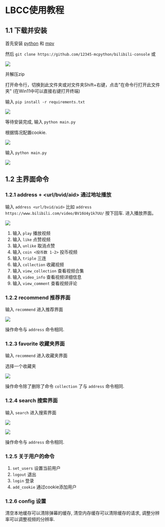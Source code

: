 # LBCC使用教程

## 1.1 下载并安装

首先安装 [python](http://www.python.org/downloads) 和 [mpv](https://laosun-image.obs.cn-north-4.myhuaweicloud.com/mpv.exe)

然后 `git clone https://github.com/12345-mcpython/bilibili-console` 或

![](https://laosun-image.obs.cn-north-4.myhuaweicloud.com/20221011121641.png)

并解压zip

打开命令行，切换到此文件夹或对文件夹Shift+右键，点击"在命令行打开此文件夹" (在Win11中可以直接右键打开终端)

输入 `pip install -r requirements.txt`

![](https://laosun-image.obs.cn-north-4.myhuaweicloud.com/20221011122441.png)

等待安装完成, 输入 `python main.py`

根据情况配置cookie.

![](https://laosun-image.obs.cn-north-4.myhuaweicloud.com/20221011205556.png)

输入 `python main.py`

![](https://laosun-image.obs.cn-north-4.myhuaweicloud.com/20221011205705.png)

## 1.2 主界面命令

### 1.2.1 address + <url/bvid/aid> 通过地址播放

输入 `address <url/bvid/aid>` 比如 `address https://www.bilibili.com/video/BV16U4y1k7UU/` 按下回车. 进入播放界面。

![](https://laosun-image.obs.cn-north-4.myhuaweicloud.com/20221011205914.png)

1. 输入 `play` 播放视频
2. 输入 `like` 点赞视频
3. 输入 `unlike` 取消点赞
4. 输入 `coin <投币数 1-2>` 投币视频
5. 输入 `triple` 三连
6. 输入 `collection` 收藏视频
7. 输入 `view_collection` 查看视频合集
8. 输入 `video_info` 查看视频详细信息
9. 输入 `view_comment` 查看视频评论

### 1.2.2 recommend 推荐界面

输入 `recommend` 进入推荐界面

![](https://laosun-image.obs.cn-north-4.myhuaweicloud.com/20221015195209.png)

操作命令与 `address` 命令相同.

### 1.2.3 favorite 收藏夹界面

输入 `recommend` 进入收藏夹界面

选择一个收藏夹

![](https://laosun-image.obs.cn-north-4.myhuaweicloud.com/20221015202000.png)

操作命令除了删除了命令 `collection` 了与 `address` 命令相同. 

### 1.2.4 search 搜索界面

输入 `search` 进入搜索界面

![](https://laosun-image.obs.cn-north-4.myhuaweicloud.com/20221015202341.png)

![](https://laosun-image.obs.cn-north-4.myhuaweicloud.com/20221015202357.png)

操作命令与 `address` 命令相同.

### 1.2.5 关于用户的命令 

1. `set_users` 设置当前用户
2. `logout` 退出
3. `login` 登录
4. `add_cookie` 通过cookie添加用户

### 1.2.6 config 设置

清空本地缓存可以清除弹幕的缓存, 清空内存缓存可以清除缓存的请求, 调整分辨率可以调整视频的分辨率.



